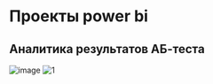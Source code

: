 # Проекты power bi
## Аналитика результатов АБ-теста 
![image](https://user-images.githubusercontent.com/101996154/188286181-ac60cd6c-ad06-4ab5-8a8f-40c29dbccf8e.png)
![1](https://user-images.githubusercontent.com/101996154/188286377-8c55f341-921a-4775-a01a-78c7a04c52a9.png)

